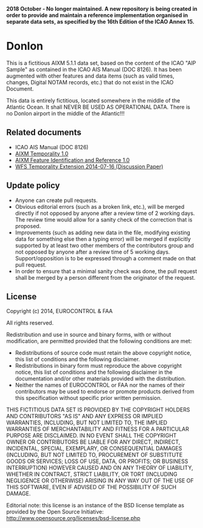 **2018 October - No longer maintained. A new repository is being created in order to provide and maintain a reference implementation organised in separate data sets, as specified by the 16th Edition of the ICAO Annex 15.**

Donlon
======

This is a fictitious AIXM 5.1.1 data set, based on the content of the ICAO "AIP Sample" as contained in the ICAO AIS Manual (DOC 8126). It has been augmented with other features and data items (such as valid times, changes, Digital NOTAM records, etc.) that do not exist in the ICAO Document.

This data is entirely fictitious, located somewhere in the middle of the Atlantic Ocean. It shall NEVER BE USED AS OPERATIONAL DATA. There is no Donlon airport in the middle of the Atlantic!!!


Related documents
-----------------

* ICAO AIS Manual (DOC 8126)
* [AIXM Temporality 1.0](http://www.aixm.aero/sites/aixm.aero/files/imce/AIXM51/aixm_temporality_1.0.pdf)
* [AIXM Feature Identification and Reference 1.0](http://www.aixm.aero/sites/aixm.aero/files/imce/AIXM51/aixm_feature_identification_and_reference-1.0.pdf)
* [WFS Temporality Extension 2014-07-16 (Discussion Paper)](https://portal.opengeospatial.org/files/?artifact_id=58922)


Update policy
-------------

* Anyone can create pull requests.
* Obvious editorial errors (such as a broken link, etc.), will be merged directly if not opposed by anyone after a review time of 2 working days. The review time would allow for a sanity check of the correction that is proposed.
* Improvements (such as adding new data in the file, modifying existing data for something else then a typing error) will be merged if explicitly supported by at least two other members of the contributors group and not opposed by anyone after a review time of 5 working days. Support/opposition is to be expressed through a comment made on that pull request.
* In order to ensure that a minimal sanity check was done, the pull request shall be merged by a person different from the originator of the request.


License
-------

Copyright (c) 2014, EUROCONTROL & FAA

All rights reserved.

Redistribution and use in source and binary forms, with or without modification, are permitted provided that the following conditions are met:
* Redistributions of source code must retain the above copyright notice, this list of conditions and the following disclaimer.
* Redistributions in binary form must reproduce the above copyright notice, this list of conditions and the following disclaimer in the documentation and/or other materials provided with the distribution.
* Neither the names of EUROCONTROL or FAA nor the names of their contributors may be used to endorse or promote products derived from this specification without specific prior written permission.

THIS FICTITIOUS DATA SET IS PROVIDED BY THE COPYRIGHT HOLDERS AND CONTRIBUTORS "AS IS" AND ANY EXPRESS OR IMPLIED WARRANTIES, INCLUDING, BUT NOT LIMITED TO, THE IMPLIED WARRANTIES OF MERCHANTABILITY AND FITNESS FOR A PARTICULAR PURPOSE ARE DISCLAIMED. IN NO EVENT SHALL THE COPYRIGHT OWNER OR CONTRIBUTORS BE LIABLE FOR ANY DIRECT, INDIRECT, INCIDENTAL, SPECIAL, EXEMPLARY, OR CONSEQUENTIAL DAMAGES (INCLUDING, BUT NOT LIMITED TO, PROCUREMENT OF SUBSTITUTE GOODS OR SERVICES; LOSS OF USE, DATA, OR PROFITS; OR BUSINESS INTERRUPTION) HOWEVER CAUSED AND ON ANY THEORY OF LIABILITY, WHETHER IN CONTRACT, STRICT LIABILITY, OR TORT (INCLUDING NEGLIGENCE OR OTHERWISE) ARISING IN ANY WAY OUT OF THE USE OF THIS SOFTWARE, EVEN IF ADVISED OF THE POSSIBILITY OF SUCH DAMAGE.

Editorial note: this license is an instance of the BSD license template as provided by the Open Source Initiative: http://www.opensource.org/licenses/bsd-license.php
